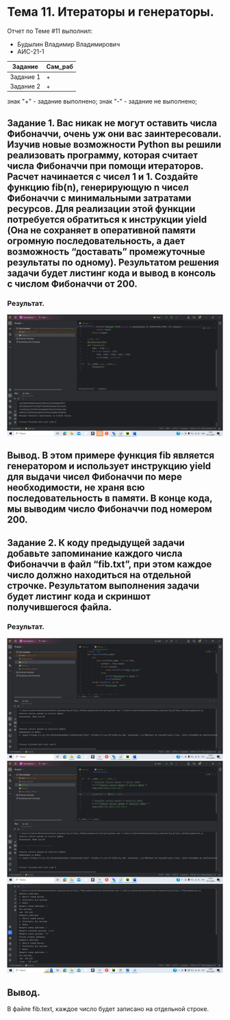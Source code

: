 # Тема 11. Итераторы и генераторы.
Отчет по Теме #11 выполнил:
- Будылин Владимир Владимирович
- АИС-21-1

| Задание | Сам_раб | 
| ------ | ------ | 
| Задание 1 | + |
| Задание 2 | + |


знак "+" - задание выполнено; знак "-" - задание не выполнено;

## Задание 1. Вас никак не могут оставить числа Фибоначчи, очень уж они вас заинтересовали. Изучив новые возможности Python вы решили реализовать программу, которая считает числа Фибоначчи при помощи итераторов. Расчет начинается с чисел 1 и 1. Создайте функцию fib(n), генерирующую n чисел Фибоначчи с минимальными затратами ресурсов. Для реализации этой функции потребуется обратиться к инструкции yield (Она не сохраняет в оперативной памяти огромную последовательность, а дает возможность “доставать” промежуточные результаты по одному). Результатом решения задачи будет листинг кода и вывод в консоль с числом Фибоначчи от 200.

### Результат.
![Меню](https://github.com/vladimir-12343/Software_Engineering_0/blob/Тема_11/pic/ex1.png)

## Вывод. В этом примере функция fib является генератором и использует инструкцию yield для выдачи чисел Фибоначчи по мере необходимости, не храня всю последовательность в памяти. В конце кода, мы выводим число Фибоначчи под номером 200.


## Задание 2. К коду предыдущей задачи добавьте запоминание каждого числа Фибоначчи в файл “fib.txt”, при этом каждое число должно находиться на отдельной строчке. Результатом выполнения задачи будет листинг кода и скриншот получившегося файла.

### Результат.
![Меню](https://github.com/vladimir-12343/Software_Engineering_0/blob/Тема_11/pic/ex2.png)
![Меню](https://github.com/vladimir-12343/Software_Engineering_0/blob/Тема_11/pic/ex2.1.png)
![Меню](https://github.com/vladimir-12343/Software_Engineering_0/blob/Тема_11/pic/ex2.2.png)

## Вывод. 
В файле fib.text, каждое число будет записано на отдельной строке.




